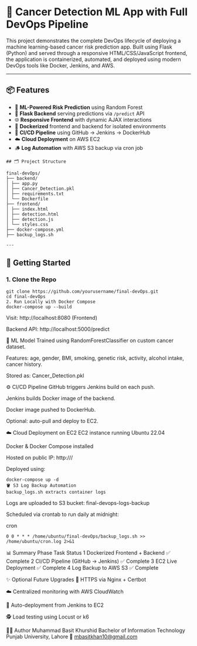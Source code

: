 # 🧠 Cancer Detection ML App with Full DevOps Pipeline

This project demonstrates the complete DevOps lifecycle of deploying a machine learning-based cancer risk prediction app. Built using Flask (Python) and served through a responsive HTML/CSS/JavaScript frontend, the application is containerized, automated, and deployed using modern DevOps tools like Docker, Jenkins, and AWS.

---

## 📦 Features

- 🧠 **ML-Powered Risk Prediction** using Random Forest
- 🐍 **Flask Backend** serving predictions via `/predict` API
- 🌐 **Responsive Frontend** with dynamic AJAX interactions
- 🐳 **Dockerized** frontend and backend for isolated environments
- 🔁 **CI/CD Pipeline** using GitHub → Jenkins → DockerHub
- ☁️ **Cloud Deployment** on AWS EC2
- 🪵 **Log Automation** with AWS S3 backup via cron job

```
## 🗂️ Project Structure

final-devOps/
├── backend/
│ ├── app.py
│ ├── Cancer_Detection.pkl
│ ├── requirements.txt
│ └── Dockerfile
├── frontend/
│ ├── index.html
│ ├── detection.html
│ ├── detection.js
│ └── styles.css
├── docker-compose.yml
├── backup_logs.sh

---
```
## 🚀 Getting Started

### 1. Clone the Repo

```
git clone https://github.com/yourusername/final-devOps.git
cd final-devOps
2. Run Locally with Docker Compose
docker-compose up --build
```
Visit: http://localhost:8080 (Frontend)

Backend API: http://localhost:5000/predict

🧪 ML Model
Trained using RandomForestClassifier on custom cancer dataset.

Features: age, gender, BMI, smoking, genetic risk, activity, alcohol intake, cancer history.

Stored as: Cancer_Detection.pkl

⚙️ CI/CD Pipeline
GitHub triggers Jenkins build on each push.

Jenkins builds Docker image of the backend.

Docker image pushed to DockerHub.

Optional: auto-pull and deploy to EC2.

☁️ Cloud Deployment on EC2
EC2 instance running Ubuntu 22.04

Docker & Docker Compose installed

Hosted on public IP: http://<EC2-IP>/

Deployed using:
```
docker-compose up -d
🪣 S3 Log Backup Automation
backup_logs.sh extracts container logs
```
Logs are uploaded to S3 bucket: final-devops-logs-backup

Scheduled via crontab to run daily at midnight:

cron
```
0 0 * * * /home/ubuntu/final-devOps/backup_logs.sh >> /home/ubuntu/cron.log 2>&1
```
📊 Summary
Phase	Task	Status
1	Dockerized Frontend + Backend	✅ Complete
2	CI/CD Pipeline (GitHub → Jenkins)	✅ Complete
3	EC2 Live Deployment	✅ Complete
4	Log Backup to AWS S3	✅ Complete

✨ Optional Future Upgrades
🔐 HTTPS via Nginx + Certbot

☁️ Centralized monitoring with AWS CloudWatch

🔄 Auto-deployment from Jenkins to EC2

🕵️ Load testing using Locust or k6

👨‍💻 Author
Muhammad Basit Khurshid
Bachelor of Information Technology
Punjab University, Lahore
📧 mbasitkhan10@gmail.com

